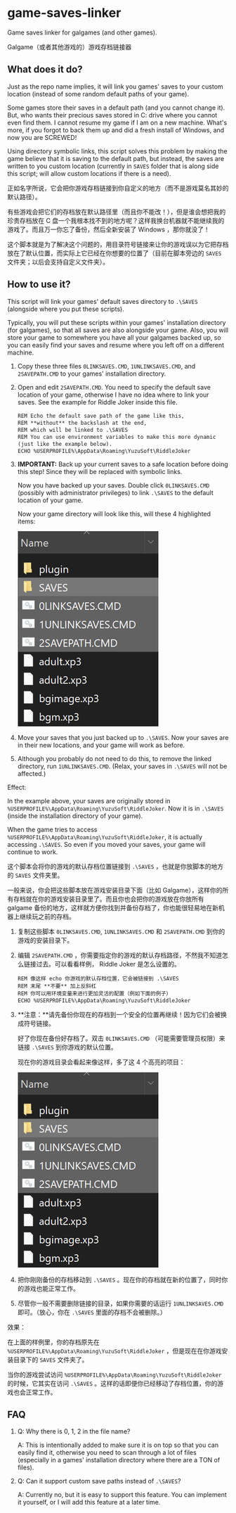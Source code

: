 # game-saves-linker
Game saves linker for galgames (and other games).

Galgame（或者其他游戏的）游戏存档链接器

## What does it do?

Just as the repo name implies, it will link you games' saves to your custom location (instead of some random default paths of your game).

Some games store their saves in a default path (and you cannot change it). But, who wants their precious saves stored in C: drive where you cannot even find them. I cannot resume my game if I am on a new machine. What's more, if you forgot to back them up and did a fresh install of Windows, and now you are SCREWED!

Using directory symbolic links, this script solves this problem by making the game believe that it is saving to the default path, but instead, the saves are written to you custom location (currently in `SAVES` folder that is along side this script; will allow custom locations if there is a need).

正如名字所说，它会把你游戏存档链接到你自定义的地方（而不是游戏莫名其妙的默认路径）。

有些游戏会把它们的存档放在默认路径里（而且你不能改！），但是谁会想把我的珍贵存档放在 C 盘一个我根本找不到的地方呢？这样我换台机器就不能继续我的游戏了。而且万一你忘了备份，然后全新安装了 Windows ，那你就没了！

这个脚本就是为了解决这个问题的，用目录符号链接来让你的游戏误以为它把存档放在了默认位置，而实际上它已经在你想要的位置了（目前在脚本旁边的 `SAVES` 文件夹；以后会支持自定义文件夹）。

## How to use it?

This script will link your games' default saves directory to `.\SAVES` (alongside where you put these scripts).

Typically, you will put these scripts within your games' installation directory (for galgames), so that all saves are also alongside your game. Also, you will store your game to somewhere you have all your galgames backed up, so you can easily find your saves and resume where you left off on a different machine.

1. Copy these three files `0LINKSAVES.CMD`, `1UNLINKSAVES.CMD`, and `2SAVEPATH.CMD` to your games' installation directory.

2. Open and edit `2SAVEPATH.CMD`. You need to specify the default save location of your game, otherwise I have no idea where to link your saves. See the example for Riddle Joker inside this file.

   ```batch
   REM Echo the default save path of the game like this,
   REM **without** the backslash at the end,
   REM which will be linked to .\SAVES
   REM You can use environment variables to make this more dynamic (just like the example below).
   ECHO %USERPROFILE%\AppData\Roaming\YuzuSoft\RiddleJoker
   ```

3. **IMPORTANT:** Back up your current saves to a safe location before doing this step! Since they will be replaced with symbolic links.

   Now you have backed up your saves. Double click `0LINKSAVES.CMD` (possibly with administrator privileges) to link `.\SAVES` to the default location of your game.

   Now your game directory will look like this, will these 4 highlighted items:

   ![dir-structure-example](readme-images/dir-structure-example.png)

4. Move your saves that you just backed up to `.\SAVES`. Now your saves are in their new locations, and your game will work as before.

5. Although you probably do not need to do this, to remove the linked directory, run `1UNLINKSAVES.CMD`. (Relax, your saves in `.\SAVES` will not be affected.)

Effect:

In the example above, your saves are originally stored in `%USERPROFILE%\AppData\Roaming\YuzuSoft\RiddleJoker`. Now it is in `.\SAVES` (inside the installation directory of your game).

When the game tries to access `%USERPROFILE%\AppData\Roaming\YuzuSoft\RiddleJoker`, it is actually accessing `.\SAVES`. So even if you moved your saves, your game will continue to work.

这个脚本会将你的游戏的默认存档位置链接到 `.\SAVES` ，也就是你放脚本的地方的 `SAVES` 文件夹里。

一般来说，你会把这些脚本放在游戏安装目录下面（比如 Galgame），这样你的所有存档就在你的游戏安装目录里了。而且你也会把你的游戏放在你放所有 galgame 备份的地方，这样就方便你找到并备份存档了，你也能很轻易地在新机器上继续玩之前的存档。

1. 复制这些脚本 `0LINKSAVES.CMD`, `1UNLINKSAVES.CMD` 和 `2SAVEPATH.CMD` 到你的游戏的安装目录下。

2. 编辑 `2SAVEPATH.CMD` ，你需要指定你的游戏的默认存档路径，不然我不知道怎么链接过去。可以看看样例， Riddle Joker 是怎么设置的。

   ```batch
   REM 像这样 echo 你游戏的默认存档位置，它会被链接到 .\SAVES
   REM 末尾 **不要** 加上反斜杠
   REM 你可以用环境变量来进行更加灵活的配置（例如下面的例子）
   ECHO %USERPROFILE%\AppData\Roaming\YuzuSoft\RiddleJoker
   ```

   

3. **注意：**请先备份你现在的存档到一个安全的位置再继续！因为它们会被换成符号链接。

   好了你现在备份好存档了。双击 `0LINKSAVES.CMD` （可能需要管理员权限）来链接 `.\SAVES` 到你游戏的默认位置。

   现在你的游戏目录会看起来像这样，多了这 4 个高亮的项目：

   ![dir-structure-example](readme-images/dir-structure-example.png)

4. 把你刚刚备份的存档移动到 `.\SAVES` 。现在你的存档就在新的位置了，同时你的游戏也能正常工作。

5. 尽管你一般不需要删除链接的目录，如果你需要的话运行 `1UNLINKSAVES.CMD` 即可。（放心，你在 `.\SAVES` 里面的存档不会被删除。）

效果：

在上面的样例里，你的存档原先在 `%USERPROFILE%\AppData\Roaming\YuzuSoft\RiddleJoker` ，但是现在在你游戏安装目录下的 `SAVES` 文件夹了。

当你的游戏尝试访问 `%USERPROFILE%\AppData\Roaming\YuzuSoft\RiddleJoker` 的时候，它其实在访问 `.\SAVES` 。这样的话即便你已经移动了存档位置，你的游戏也会正常工作。

## FAQ

1. Q: Why there is 0, 1, 2 in the file name?

   A: This is intentionally added to make sure it is on top so that you can easily find it, otherwise you need to scan through a lot of files (especially in a games' installation directory where there are a TON of files).

2. Q: Can it support custom save paths instead of `.\SAVES`?

   A: Currently no, but it is easy to support this feature. You can implement it yourself, or I will add this feature at a later time.
